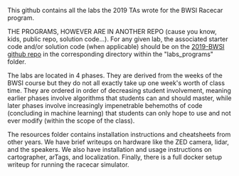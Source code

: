 This github contains all the labs the 2019 TAs wrote for the BWSI Racecar program.

THE PROGRAMS, HOWEVER ARE IN ANOTHER REPO (cause you know, kids, public repo, solution code...). For any given lab, the associated starter code and/or solution code (when applicable) should be on the [2019-BWSI github repo](https://github.mit.edu/2019-BWSI/Writeups) in the corresponding directory within the "labs_programs" folder.

The labs are located in 4 phases. They are derived from the weeks of the BWSI course but they do not all exactly take up one week's worth of class time. They are ordered in order of decreasing student involvement, meaning earlier phases involve algorithms that students can and should master, while later phases involve increasingly impenetrable behemoths of code (concluding in machine learning) that students can only hope to use and not ever modify (within the scope of the class).

The resources folder contains installation instructions and cheatsheets from other years. We have brief writeups on hardware like the ZED camera, lidar, and the speakers. We also have installation and usage instructions on cartographer, arTags, and localization. Finally, there is a full docker setup writeup for running the racecar simulator.